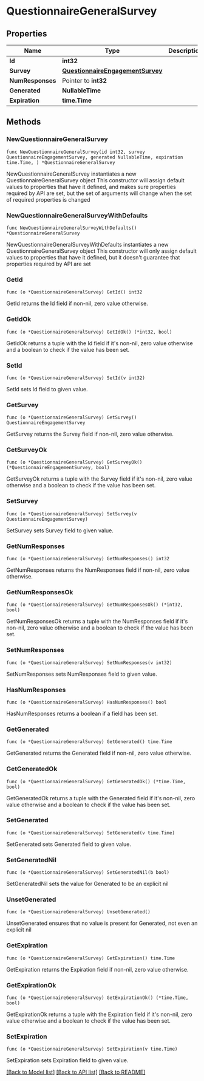 # QuestionnaireGeneralSurvey

## Properties

Name | Type | Description | Notes
------------ | ------------- | ------------- | -------------
**Id** | **int32** |  | [readonly] 
**Survey** | [**QuestionnaireEngagementSurvey**](QuestionnaireEngagementSurvey.md) |  | 
**NumResponses** | Pointer to **int32** |  | [optional] 
**Generated** | **NullableTime** |  | [readonly] 
**Expiration** | **time.Time** |  | 

## Methods

### NewQuestionnaireGeneralSurvey

`func NewQuestionnaireGeneralSurvey(id int32, survey QuestionnaireEngagementSurvey, generated NullableTime, expiration time.Time, ) *QuestionnaireGeneralSurvey`

NewQuestionnaireGeneralSurvey instantiates a new QuestionnaireGeneralSurvey object
This constructor will assign default values to properties that have it defined,
and makes sure properties required by API are set, but the set of arguments
will change when the set of required properties is changed

### NewQuestionnaireGeneralSurveyWithDefaults

`func NewQuestionnaireGeneralSurveyWithDefaults() *QuestionnaireGeneralSurvey`

NewQuestionnaireGeneralSurveyWithDefaults instantiates a new QuestionnaireGeneralSurvey object
This constructor will only assign default values to properties that have it defined,
but it doesn't guarantee that properties required by API are set

### GetId

`func (o *QuestionnaireGeneralSurvey) GetId() int32`

GetId returns the Id field if non-nil, zero value otherwise.

### GetIdOk

`func (o *QuestionnaireGeneralSurvey) GetIdOk() (*int32, bool)`

GetIdOk returns a tuple with the Id field if it's non-nil, zero value otherwise
and a boolean to check if the value has been set.

### SetId

`func (o *QuestionnaireGeneralSurvey) SetId(v int32)`

SetId sets Id field to given value.


### GetSurvey

`func (o *QuestionnaireGeneralSurvey) GetSurvey() QuestionnaireEngagementSurvey`

GetSurvey returns the Survey field if non-nil, zero value otherwise.

### GetSurveyOk

`func (o *QuestionnaireGeneralSurvey) GetSurveyOk() (*QuestionnaireEngagementSurvey, bool)`

GetSurveyOk returns a tuple with the Survey field if it's non-nil, zero value otherwise
and a boolean to check if the value has been set.

### SetSurvey

`func (o *QuestionnaireGeneralSurvey) SetSurvey(v QuestionnaireEngagementSurvey)`

SetSurvey sets Survey field to given value.


### GetNumResponses

`func (o *QuestionnaireGeneralSurvey) GetNumResponses() int32`

GetNumResponses returns the NumResponses field if non-nil, zero value otherwise.

### GetNumResponsesOk

`func (o *QuestionnaireGeneralSurvey) GetNumResponsesOk() (*int32, bool)`

GetNumResponsesOk returns a tuple with the NumResponses field if it's non-nil, zero value otherwise
and a boolean to check if the value has been set.

### SetNumResponses

`func (o *QuestionnaireGeneralSurvey) SetNumResponses(v int32)`

SetNumResponses sets NumResponses field to given value.

### HasNumResponses

`func (o *QuestionnaireGeneralSurvey) HasNumResponses() bool`

HasNumResponses returns a boolean if a field has been set.

### GetGenerated

`func (o *QuestionnaireGeneralSurvey) GetGenerated() time.Time`

GetGenerated returns the Generated field if non-nil, zero value otherwise.

### GetGeneratedOk

`func (o *QuestionnaireGeneralSurvey) GetGeneratedOk() (*time.Time, bool)`

GetGeneratedOk returns a tuple with the Generated field if it's non-nil, zero value otherwise
and a boolean to check if the value has been set.

### SetGenerated

`func (o *QuestionnaireGeneralSurvey) SetGenerated(v time.Time)`

SetGenerated sets Generated field to given value.


### SetGeneratedNil

`func (o *QuestionnaireGeneralSurvey) SetGeneratedNil(b bool)`

 SetGeneratedNil sets the value for Generated to be an explicit nil

### UnsetGenerated
`func (o *QuestionnaireGeneralSurvey) UnsetGenerated()`

UnsetGenerated ensures that no value is present for Generated, not even an explicit nil
### GetExpiration

`func (o *QuestionnaireGeneralSurvey) GetExpiration() time.Time`

GetExpiration returns the Expiration field if non-nil, zero value otherwise.

### GetExpirationOk

`func (o *QuestionnaireGeneralSurvey) GetExpirationOk() (*time.Time, bool)`

GetExpirationOk returns a tuple with the Expiration field if it's non-nil, zero value otherwise
and a boolean to check if the value has been set.

### SetExpiration

`func (o *QuestionnaireGeneralSurvey) SetExpiration(v time.Time)`

SetExpiration sets Expiration field to given value.



[[Back to Model list]](../README.md#documentation-for-models) [[Back to API list]](../README.md#documentation-for-api-endpoints) [[Back to README]](../README.md)


